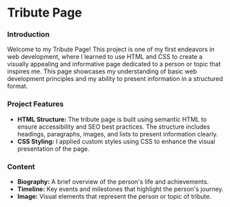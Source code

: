 # Tribute Page

### Introduction

Welcome to my Tribute Page! This project is one of my first endeavors in web development, where I learned to use HTML and CSS to create a visually appealing and informative page dedicated to a person or topic that inspires me. This page showcases my understanding of basic web development principles and my ability to present information in a structured format.

### Project Features

- **HTML Structure:** The tribute page is built using semantic HTML to ensure accessibility and SEO best practices. The structure includes headings, paragraphs, images, and lists to present information clearly.
- **CSS Styling:** I applied custom styles using CSS to enhance the visual presentation of the page.

### Content

- **Biography:** A brief overview of the person's life and achievements.
- **Timeline:** Key events and milestones that highlight the person's journey.
- **Image:** Visual elements that represent the person or topic of tribute.
